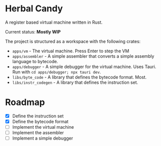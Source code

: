 # Herbal Candy

A register based virtual machine written in Rust.

Current status: **Mostly WIP**

The project is structured as a workspace with the following crates:

- `apps/vm` - The virtual machine. Press Enter to step the VM
- `apps/assembler` - A simple assembler that converts a simple assembly language to bytecode.
- `apps/debugger` - A simple debugger for the virtual machine. Uses Tauri. Run with `cd apps/debugger; npx tauri dev`.
- `libs/byte_code` - A library that defines the bytecode format. Most.
- `libs/instr_codegen` - A library that defines the instruction set.


# Roadmap

- [x] Define the instruction set
- [x] Define the bytecode format
- [ ] Implement the virtual machine
- [ ] Implement the assembler
- [ ] Implement a simple debugger
